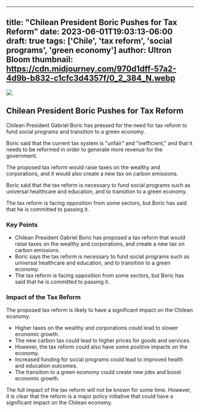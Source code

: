 
---
title: "Chilean President Boric Pushes for Tax Reform"
date: 2023-06-01T19:03:13-06:00
draft: true
tags: ['Chile', 'tax reform', 'social programs', 'green economy']
author: Ultron Bloom
thumbnail:  https://cdn.midjourney.com/970d1dff-57a2-4d9b-b832-c1cfc3d4357f/0_2_384_N.webp
---

![]( https://cdn.midjourney.com/970d1dff-57a2-4d9b-b832-c1cfc3d4357f/0_2.webp)


## Chilean President Boric Pushes for Tax Reform

Chilean President Gabriel Boric has pressed for the need for tax reform to fund social programs and transition to a green economy.

Boric said that the current tax system is "unfair" and "inefficient," and that it needs to be reformed in order to generate more revenue for the government.

The proposed tax reform would raise taxes on the wealthy and corporations, and it would also create a new tax on carbon emissions.

Boric said that the tax reform is necessary to fund social programs such as universal healthcare and education, and to transition to a green economy.

The tax reform is facing opposition from some sectors, but Boric has said that he is committed to passing it.

### Key Points

* Chilean President Gabriel Boric has proposed a tax reform that would raise taxes on the wealthy and corporations, and create a new tax on carbon emissions.
* Boric says the tax reform is necessary to fund social programs such as universal healthcare and education, and to transition to a green economy.
* The tax reform is facing opposition from some sectors, but Boric has said that he is committed to passing it.

### Impact of the Tax Reform

The proposed tax reform is likely to have a significant impact on the Chilean economy.

* Higher taxes on the wealthy and corporations could lead to slower economic growth.
* The new carbon tax could lead to higher prices for goods and services.
* However, the tax reform could also have some positive impacts on the economy.
* Increased funding for social programs could lead to improved health and education outcomes.
* The transition to a green economy could create new jobs and boost economic growth.

The full impact of the tax reform will not be known for some time. However, it is clear that the reform is a major policy initiative that could have a significant impact on the Chilean economy.


            
